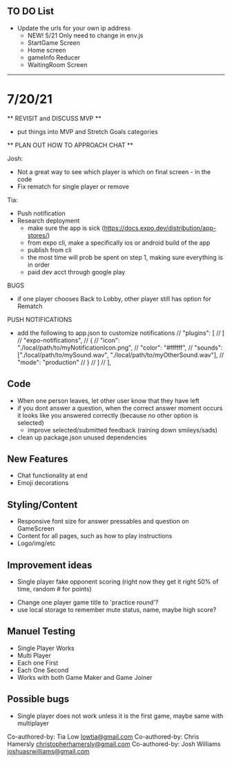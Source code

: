 ## TO DO List

* Update the urls for your own ip address
  * NEW! 5/21 Only need to change in env.js
  * StartGame Screen
  * Home screen
  * gameInfo Reducer
  * WaitingRoom Screen

***************************
# 7/20/21

** REVISIT and DISCUSS MVP **
- put things into MVP and Stretch Goals categories

** PLAN OUT HOW TO APPROACH CHAT **

Josh:
- Not a great way to see which player is which on final screen - in the code
- Fix rematch for single player or remove


Tia:
- Push notification
- Research deployment 
  - make sure the app is sick (https://docs.expo.dev/distribution/app-stores/)
  - from expo cli, make a specifically ios or android build of the app
  - publish from cli
  - the most time will prob be spent on step 1, making sure everything is in order
  - paid dev acct through google play
  
BUGS
- if one player chooses Back to Lobby, other player still has option for Rematch


PUSH NOTIFICATIONS
- add the following to app.json to customize notifications
    // "plugins": [
    //   [
    //     "expo-notifications",
    //     {
    //       "icon": "./local/path/to/myNotificationIcon.png",
    //       "color": "#ffffff",
    //       "sounds": ["./local/path/to/mySound.wav", "./local/path/to/myOtherSound.wav"],
    //       "mode": "production"
    //     }
    //   ]
    // ],

## Code
- When one person leaves, let other user know that they have left
- if you dont answer a question, when the correct answer moment occurs it looks like you answered correctly (because no other option is selected)
  - improve selected/submitted feedback (raining down smileys/sads)
- clean up package.json unused dependencies

## New Features
* Chat functionality at end
* Emoji decorations 

## Styling/Content
- Responsive font size for answer pressables and question on GameScreen
- Content for all pages, such as how to play instructions 
- Logo/img/etc

## Improvement ideas
* Single player fake opponent scoring (right now they get it right 50% of time, random # for points)
- Change one player game title to 'practice round'?
- use local storage to remember mute status, name, maybe high score? 

## Manuel Testing
- Single Player Works
- Multi Player
- Each one First
- Each One Second
- Works with both Game Maker and Game Joiner 

## Possible bugs
- Single player does not work unless it is the first game, maybe same with multiplayer









Co-authored-by: Tia Low <lowtia@gmail.com>
Co-authored-by: Chris Hamersly <christopherhamersly@gmail.com>
Co-authored-by: Josh Williams <joshuasrwilliams@gmail.com>
